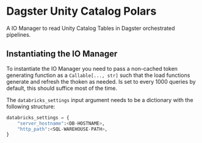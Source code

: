 # Dagster Unity Catalog Polars

A IO Manager to read Unity Catalog Tables in Dagster orchestrated pipelines.

## Instantiating the IO Manager

To instantiate the IO Manager you need to pass a non-cached token generating function as a `Callable[..., str]` such that the load functions generate and refresh the thoken as needed. Is set to every 1000 queries by default, this should suffice most of the time.

The `databricks_settings` input argument needs to be a dictionary with the following structure:
```python
databricks_settings = {
    "server_hostname":<DB-HOSTNAME>,
    "http_path":<SQL-WAREHOUSE-PATH>,
}
```

